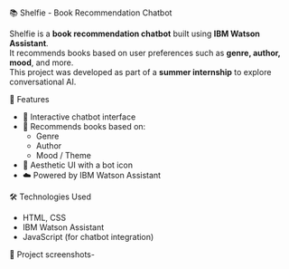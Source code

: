  📚 Shelfie - Book Recommendation Chatbot

Shelfie is a **book recommendation chatbot** built using **IBM Watson Assistant**.  
It recommends books based on user preferences such as **genre, author, mood**, and more.  
This project was developed as part of a **summer internship** to explore conversational AI.

🚀 Features
- 💬 Interactive chatbot interface  
- 📖 Recommends books based on:
  - Genre
  - Author
  - Mood / Theme
- 🎨 Aesthetic UI with a bot icon
- ☁️ Powered by IBM Watson Assistant


 🛠️ Technologies Used
- HTML, CSS
- IBM Watson Assistant
- JavaScript (for chatbot integration)

 📂 Project screenshots-



